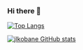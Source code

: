 ### Hi there 👋 

[![Top Langs](https://github-readme-stats.vercel.app/api/top-langs/?username=jlkobane&layout=compact)](https://github.com/jlkobane/github-readme-stats)

[![jlkobane GitHub stats](https://github-readme-stats.vercel.app/api?username=jlkobane)](https://github.com/jlkobane/github-readme-stats)



<!--
**jlkobane/jlkobane** is a ✨ _special_ ✨ repository because its `README.md` (this file) appears on your GitHub profile.

Here are some ideas to get you started:

- 🔭 I’m currently working on ...
- 🌱 I’m currently learning ...
- 👯 I’m looking to collaborate on ...
- 🤔 I’m looking for help with ...
- 💬 Ask me about ...
- 📫 How to reach me: ...
- 😄 Pronouns: ...
- ⚡ Fun fact: ...
-->
